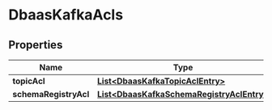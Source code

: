 # DbaasKafkaAcls

## Properties
Name | Type | Description | Notes
------------ | ------------- | ------------- | -------------
**topicAcl** | [**List&lt;DbaasKafkaTopicAclEntry&gt;**](DbaasKafkaTopicAclEntry.md) |  |  [optional]
**schemaRegistryAcl** | [**List&lt;DbaasKafkaSchemaRegistryAclEntry&gt;**](DbaasKafkaSchemaRegistryAclEntry.md) |  |  [optional]
